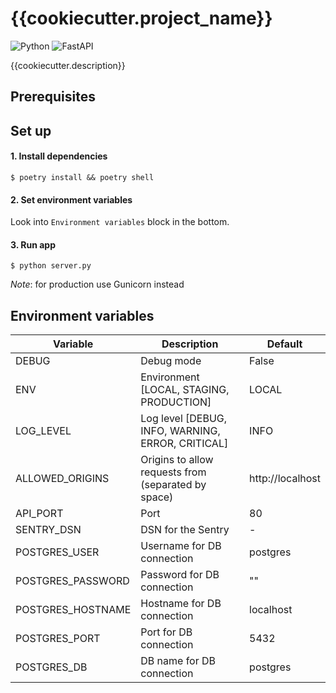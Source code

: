 # {{cookiecutter.project_name}} #

![Python](https://img.shields.io/badge/python-v3.9-blue)
![FastAPI](https://img.shields.io/badge/FastAPI-blue)

{{cookiecutter.description}}

## Prerequisites


## Set up
#### 1. Install dependencies

    $ poetry install && poetry shell

#### 2. Set environment variables

Look into `Environment variables` block in the bottom. 

#### 3. Run app

    $ python server.py

_Note_: for production use Gunicorn instead

## Environment variables
| Variable                   | Description                                          | Default          |
|----------------------------|------------------------------------------------------|------------------|
| DEBUG                      | Debug mode                                           | False            |
| ENV                        | Environment [LOCAL, STAGING, PRODUCTION]             | LOCAL            |
| LOG_LEVEL                  | Log level [DEBUG, INFO, WARNING, ERROR, CRITICAL]    | INFO             |
| ALLOWED_ORIGINS            | Origins to allow requests from  (separated by space) | http://localhost |
| API_PORT                   | Port                                                 | 80               |
| SENTRY_DSN                 | DSN for the Sentry                                   | -                |
| POSTGRES_USER              | Username for DB connection                           | postgres         |
| POSTGRES_PASSWORD          | Password for DB connection                           | ""               |
| POSTGRES_HOSTNAME          | Hostname for DB connection                           | localhost        |
| POSTGRES_PORT              | Port for DB connection                               | 5432             |
| POSTGRES_DB                | DB name for DB connection                            | postgres         |
